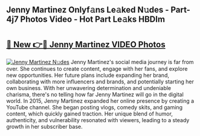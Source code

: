 ## Jenny Martinez Onlyf𝚊ns Le𝚊ked N𝚞des - Part-4j7 Photos Video - Hot Part Le𝚊ks HBDIm

# <h2><a href="http://ab48061.deff.icu/?id=Jenny+Martinez">🔗 New 👉🔴 Jenny Martinez VIDEO Photos</a></h2>

[![Jenny Martinez N𝚞des](https://i.imgur.com/rIISA9y.gif)](http://ab48061.deff.icu/?id=Jenny+Martinez)
Jenny Martinez's social media journey is far from over. She continues to create content, engage with her fans, and explore new opportunities. Her future plans include expanding her brand, collaborating with more influencers and brands, and potentially starting her own business. With her unwavering determination and undeniable charisma, there's no telling how far Jenny Martinez will go in the digital world. In 2015, Jenny Martinez expanded her online presence by creating a YouTube channel. She began posting vlogs, comedy skits, and gaming content, which quickly gained traction. Her unique blend of humor, authenticity, and vulnerability resonated with viewers, leading to a steady growth in her subscriber base.
